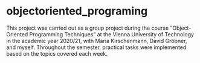 # objectoriented_programing
This project was carried out as a group project during the course “Object-Oriented Programming Techniques” at the Vienna University of Technology in the academic year 2020/21, with Maria Kirschenmann, David Gröbner, and myself. Throughout the semester, practical tasks were implemented based on the topics covered each week.
